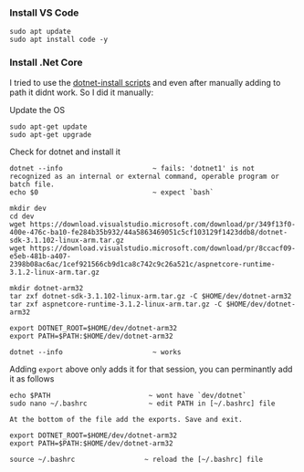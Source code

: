 ### Install VS Code

```
sudo apt update 
sudo apt install code -y
```

### Install .Net Core

I tried to use the [dotnet-install scripts](https://docs.microsoft.com/en-us/dotnet/core/tools/dotnet-install-script) and even after manually adding to path it didnt work. So I did it manually:

Update the OS

```
sudo apt-get update
sudo apt-get upgrade
```

Check for dotnet and install it

```
dotnet --info                      ~ fails: 'dotnet1' is not recognized as an internal or external command, operable program or batch file.
echo $0                            ~ expect `bash`

mkdir dev
cd dev
wget https://download.visualstudio.microsoft.com/download/pr/349f13f0-400e-476c-ba10-fe284b35b932/44a5863469051c5cf103129f1423ddb8/dotnet-sdk-3.1.102-linux-arm.tar.gz
wget https://download.visualstudio.microsoft.com/download/pr/8ccacf09-e5eb-481b-a407-2398b08ac6ac/1cef921566cb9d1ca8c742c9c26a521c/aspnetcore-runtime-3.1.2-linux-arm.tar.gz

mkdir dotnet-arm32
tar zxf dotnet-sdk-3.1.102-linux-arm.tar.gz -C $HOME/dev/dotnet-arm32
tar zxf aspnetcore-runtime-3.1.2-linux-arm.tar.gz -C $HOME/dev/dotnet-arm32

export DOTNET_ROOT=$HOME/dev/dotnet-arm32
export PATH=$PATH:$HOME/dev/dotnet-arm32

dotnet --info                      ~ works
```

Adding `export` above only adds it for that session, you can perminantly add it as follows

```
echo $PATH                        ~ wont have `dev/dotnet`
sudo nano ~/.bashrc               ~ edit PATH in [~/.bashrc] file

At the bottom of the file add the exports. Save and exit.

export DOTNET_ROOT=$HOME/dev/dotnet-arm32
export PATH=$PATH:$HOME/dev/dotnet-arm32

source ~/.bashrc                 ~ reload the [~/.bashrc] file 
```